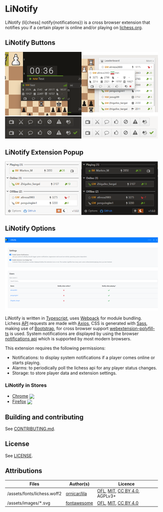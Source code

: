 # LiNotify

[link-cws]: https://chrome.google.com/webstore/detail/linotify/dpfdenddcngojnndogbfhpampiplllpj "Version published on Chrome Web Store"
[link-amo]: https://addons.mozilla.org/en-US/firefox/addon/linotify/ "Version published on Mozilla Add-ons"

LiNotify (li[chess] notify{notifications}) is a cross browser extension that notifies you if a certain player is online and/or playing on [lichess.org](https://www.lichess.org).

## LiNotify Buttons

![LiNotify Button Example Image 1](assets/promo/promo-github-1.png)
![LiNotify Button Example Image 2](assets/promo/promo-github-2.png)

## LiNotify Extension Popup

![LiNotify Popup Example Image](assets/promo/promo-github-3.png)

## LiNotify Options

![LiNotify Options Example Image](assets/promo/promo-github-4.png)

LiNotify is written in [Typescript](https://www.typescriptlang.org/), uses [Webpack](https://webpack.js.org/) for module
bundling. Lichess [API](https://lichess.org/api) requests are made with [Axios](https://github.com/axios/axios), CSS is generated with [Sass](https://sass-lang.com/), making use of [Bootstrap](https://getbootstrap.com/), for cross browser support [webextension-polyfill-ts](https://github.com/Lusito/webextension-polyfill-ts) is used. System notifications are displayed by using the browser [notifications api](https://developer.mozilla.org/en-US/docs/Mozilla/Add-ons/WebExtensions/API/notifications) which is supported by most modern browsers.

This extension requires the following permissions:

* Notifications: to display system notifications if a player comes online or starts playing.
* Alarms: to periodically poll the lichess api for any player status changes.
* Storage: to store player data and extension settings.

### LiNotify in Stores

- [Chrome][link-cws] [<img valign="middle" src="https://img.shields.io/chrome-web-store/v/dpfdenddcngojnndogbfhpampiplllpj?label=%20&style=flat-square">][link-cws]
- [Firefox][link-amo] [<img valign="middle" src="https://img.shields.io/amo/v/linotify?label=%20&style=flat-square">][link-amo]

## Building and contributing

See [CONTRIBUTING.md](/CONTRIBUTING.md).

## License

See [LICENSE](/LICENSE).

## Attributions

Files | Author(s) | Licence
---|---|---
/assets/fonts/lichess.woff2 | [ornicar/lila](https://github.com/ornicar/lila/blob/master/public/font/lichess.woff2) | [OFL](http://scripts.sil.org/cms/scripts/page.php?site_id=nrsi&id=OFL), [MIT](https://github.com/primer/octicons/blob/master/LICENSE), [CC BY 4.0](https://creativecommons.org/licenses/by/4.0/), AGPLv3+
/assets/images/*.svg | [fontawesome](https://fontawesome.com/) | [OFL](http://scripts.sil.org/cms/scripts/page.php?site_id=nrsi&id=OFL), [MIT](https://github.com/primer/octicons/blob/master/LICENSE), [CC BY 4.0](https://creativecommons.org/licenses/by/4.0/)
